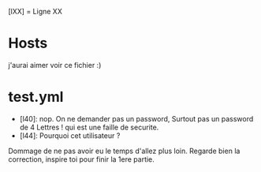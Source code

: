 
[lXX] = Ligne XX

# Hosts

j'aurai aimer voir ce fichier :)

# test.yml

  - [l40]: nop. On ne demander pas un password, Surtout pas un password de 4 Lettres ! qui est une
    faille de securite.
  - [l44]: Pourquoi cet utilisateur ?


Dommage de ne pas avoir eu le temps d'allez plus loin.
Regarde bien la correction, inspire toi pour finir la 1ere partie.

